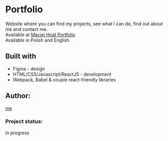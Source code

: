 # Portfolio
Website where you can find my projects, see what I can do, find out about me and contact me.<br />
Available at [Maciej Hnat Portfolio](https://mecies.github.io/me/) <br />
Available in Polish and English <br />

## Built with
- Figma - design
- HTML/CSS/Javascript/ReactJS - development
- Webpack, Babel & couple react-friendly libraries

## Author:
[me](https://github.com/mecies)

### Project status:
in progress



